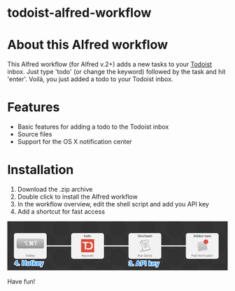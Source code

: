 todoist-alfred-workflow
=======================


# About this Alfred workflow

This Alfred workflow (for Alfred v.2+) adds a new tasks to your [Todoist](www.todoist.com) inbox. Just type 'todo' (or change the keyword) followed by the task and hit 'enter'. Voilà, you just added a todo to your Todoist inbox.


# Features

- Basic features for adding a todo to the Todoist inbox 
- Source files
- Support for the OS X notification center

# Installation

1. Download the .zip archive
2. Double click to install the Alfred workflow
3. In the workflow overview, edit the shell script and add you API key 
4. Add a shortcut for fast access

![alt tag](https://raw.githubusercontent.com/160grad/todoist-alfred-workflow/master/screenshots/howto1.png)

Have fun!

